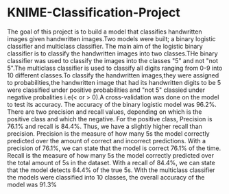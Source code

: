 # KNIME-Classification-Project
The goal of this project is to build a model that classifies handwritten images given handwritten images.Two models were built; a binary logistic classifier and multiclass classifier. 
The main aim of the logistic binary classifier is to classify the handwritten images into two classes.THe binary classifier was used to classify the images into the classes "5" and not "not 5".The multiclass classifier is used to classify all digits ranging from 0-9 into 10 different classes.To classify the handwritten images,they were assigned to probabilities,the handwritten image that had its handwritten digits to be 5 were classified under positive probabilities and "not 5" classied under negative probalities i.e(< or > 0).A cross-validation was done on the model to test its accuracy. The accuracy of the binary logistic  model was 96.2%. 
There are two precision and recall values, depending on which is the positive class and which the negative. For the positive class, Precision is 76.1% and recall is 84.4%. Thus, we have a slightly higher recall than precision.
Precision is the measure of how many 5s the model correctly predicted over the amount of correct and incorrect predictions. With a precision of 76.1%, we can state that the model is correct 76.1% of the time.
Recall is the measure of how many 5s the model correctly predicted over the total amount of 5s in the dataset. With a recall of 84.4%, we can state that the model detects 84.4% of the true 5s. 
With the multiclass classifier the models were classified into 10 classes, the overall accuracy of the model was 91.3%
